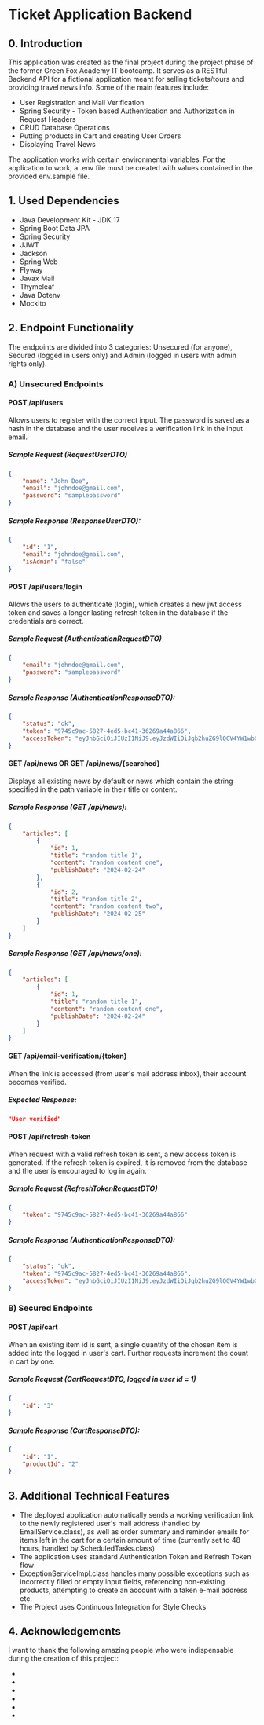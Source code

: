
# Ticket Application Backend

## 0. Introduction 
This application was created as the final project during the project phase of the former Green Fox Academy IT bootcamp. It serves as a RESTful Backend API for a fictional application meant for selling tickets/tours and providing travel news info. Some of the main features include:

- User Registration and Mail Verification
- Spring Security - Token based Authentication and Authorization in Request Headers
- CRUD Database Operations
- Putting products in Cart and creating User Orders
- Displaying Travel News

The application works with certain environmental variables. For the application to work, a .env file must be created with values contained in the provided env.sample file.

## 1. Used Dependencies

- Java Development Kit - JDK 17
- Spring Boot Data JPA
- Spring Security
- JJWT
- Jackson
- Spring Web
- Flyway
- Javax Mail
- Thymeleaf
- Java Dotenv
- Mockito

## 2. Endpoint Functionality
The endpoints are divided into 3 categories: Unsecured (for anyone), Secured (logged in users only) and Admin (logged in users with admin rights only).
### A) Unsecured Endpoints

#### POST /api/users

Allows users to register with the correct input. The password is saved as a hash in the database and the user receives a verification link in the input email.

##### Sample Request (RequestUserDTO)

```json
{
    "name": "John Doe",
    "email": "johndoe@gmail.com",
    "password": "samplepassword"
}
```
##### Sample Response (ResponseUserDTO):

```json
{
    "id": "1",
    "email": "johndoe@gmail.com",
    "isAdmin": "false"
}
```

#### POST /api/users/login

Allows the users to authenticate (login), which creates a new jwt access token and saves a longer lasting refresh token in the database if the credentials are correct. 

##### Sample Request (AuthenticationRequestDTO)

```json
{
    "email": "johndoe@gmail.com",
    "password": "samplepassword"
}
```
##### Sample Response (AuthenticationResponseDTO):

```json
{
    "status": "ok",
    "token": "9745c9ac-5827-4ed5-bc41-36269a44a866",
    "accessToken": "eyJhbGciOiJIUzI1NiJ9.eyJzdWIiOiJqb2huZG9lQGV4YW1wbGUuY29tIiwiaWF0IjoxNzA4ODE2OTQ5LCJleHAiOjE3MDg4MjA1NDl9.a1vbJ_ifhz_IQafvSTLWncsalW-xYC4M2EL1wB0koKQ"
}
```
#### GET /api/news OR GET /api/news/{searched}

Displays all existing news by default or news which contain the string specified in the path variable in their title or content.

##### Sample Response (GET /api/news):

```json
{
    "articles": [
        {
            "id": 1,
            "title": "random title 1",
            "content": "random content one",
            "publishDate": "2024-02-24"
        },
        {
            "id": 2,
            "title": "random title 2",
            "content": "random content two",
            "publishDate": "2024-02-25"
        }
    ]
}
```
##### Sample Response (GET /api/news/one):

```json
{
    "articles": [
        {
            "id": 1,
            "title": "random title 1",
            "content": "random content one",
            "publishDate": "2024-02-24"
        }
    ]
}
```
#### GET /api/email-verification/{token}

When the link is accessed (from user's mail address inbox), their account becomes verified.

##### Expected Response:

```json
"User verified"
```
#### POST /api/refresh-token

When request with a valid refresh token is sent, a new access token is generated. If the refresh token is expired, it is removed from the database and the user is encouraged to log in again.

##### Sample Request (RefreshTokenRequestDTO)

```json
{
    "token": "9745c9ac-5827-4ed5-bc41-36269a44a866"
}
```
##### Sample Response (AuthenticationResponseDTO):

```json
{
    "status": "ok",
    "token": "9745c9ac-5827-4ed5-bc41-36269a44a866",
    "accessToken": "eyJhbGciOiJIUzI1NiJ9.eyJzdWIiOiJqb2huZG9lQGV4YW1wbGUuY29tIiwiaWF0IjoxNzA4ODE2OTQ5LCJleHAiOjE3MDg4MjA1NDl9.a1vbJ_ifhz_IQafvSTLWncsalW-xYC4M2EL1wB0koKQ"
}
```

### B) Secured Endpoints

#### POST /api/cart

When an existing item id is sent, a single quantity of the chosen item is added into the logged in user's cart. Further requests increment the count in cart by one.

##### Sample Request (CartRequestDTO, logged in user id = 1)

```json
{
    "id": "3"
}
```

##### Sample Response (CartResponseDTO):

```json
{
    "id": "1",
    "productId": "2"
}
```



## 3. Additional Technical Features
- The deployed application automatically sends a working verification link to the newly registered user's mail address (handled by EmailService.class), as well as order summary and reminder emails for items left in the cart for a certain amount of time (currently set to 48 hours, handled by ScheduledTasks.class)
- The application uses standard Authentication Token and Refresh Token flow
- ExceptionServiceImpl.class handles many possible exceptions such as incorrectly filled or empty input fields, referencing non-existing products, attempting to create an account with a taken e-mail address etc.
- The Project uses Continuous Integration for Style Checks

## 4. Acknowledgements
I want to thank the following amazing people who were indispensable during the creation of this project:

-
-
-
-
-
-
